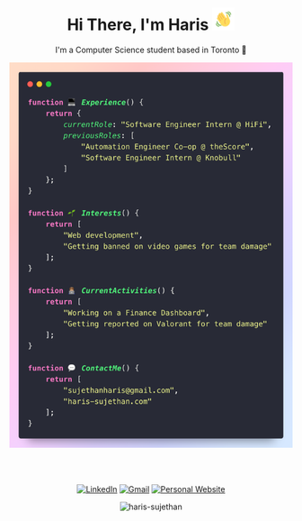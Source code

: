 <h1 align="center">
  Hi There, I'm Haris
  <img src="wavegif.gif" width="40"/>
</h1>
<p align="center">I'm a Computer Science student based in Toronto 📍</p>
<p align="center">
  <img src="code.png" width="600" alt="Code image"/>
</p>
<br><br>

<div align="center">
  
  [![LinkedIn](https://img.shields.io/badge/linkedin-%230077B5.svg?logo=linkedin&logoColor=white)](https://www.linkedin.com/in/haris-sujethan/)
  [![Gmail](https://img.shields.io/badge/Gmail-D14836?logo=gmail&logoColor=white)](mailto:sujethanharis@gmail)
  [![Personal Website](https://img.shields.io/badge/Personal_Website-black)](https://www.haris-sujethan.com)
  
<div>
  
<p align="center"> <img src="https://komarev.com/ghpvc/?username=haris-sujethan&label=Profile%20views&color=0e75b6&style=flat" alt="haris-sujethan" /> </p>
